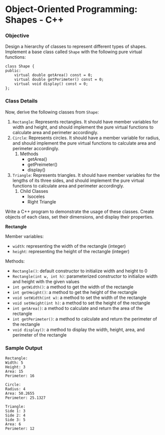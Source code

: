 # Object-Oriented Programming: Shapes - C++

### Objective

Design a hierarchy of classes to represent different types of shapes. Implement a base class called `Shape` with the following pure virtual functions:

```
class Shape {
public:
    virtual double getArea() const = 0;
    virtual double getPerimeter() const = 0;
    virtual void display() const = 0;
};
```



### Class Details

Now, derive the following classes from `Shape`:

1. `Rectangle`: Represents rectangles. It should have member variables for width and height, and should implement the pure virtual functions to calculate area and perimeter accordingly.
2. `Circle`: Represents circles. It should have a member variable for radius, and should implement the pure virtual functions to calculate area and perimeter accordingly.
   1. Methods
      * getArea()
      * getPreimeter()
      * display()
3. `Triangle`: Represents triangles. It should have member variables for the lengths of its three sides, and should implement the pure virtual functions to calculate area and perimeter accordingly.
   1. Child Classes
      * Isoceles
      * Right Triangle

Write a C++ program to demonstrate the usage of these classes. Create objects of each class, set their dimensions, and display their properties.


**Rectangle**

Member variables:

* `width`: representing the width of the rectangle (integer)
* `height`: representing the height of the rectangle (integer)

Methods:

* `Rectangle()`: default constructor to initialize width and height to 0
* `Rectangle(int w, int h)`: parameterized constructor to initialize width and height with the given values
* `int getWidth()`: a method to get the width of the rectangle
* `int getHeight()`: a method to get the height of the rectangle
* `void setWidth(int w)`: a method to set the width of the rectangle
* `void setHeight(int h)`: a method to set the height of the rectangle
* `int getArea()`: a method to calculate and return the area of the rectangle
* `int getPerimeter()`: a method to calculate and return the perimeter of the rectangle
* `void display()`: a method to display the width, height, area, and perimeter of the rectangle


### Sample Output

```
Rectangle:
Width: 5
Height: 3
Area: 15
Perimeter: 16

Circle:
Radius: 4
Area: 50.2655
Perimeter: 25.1327

Triangle:
Side 1: 3
Side 2: 4
Side 3: 5
Area: 6
Perimeter: 12

```
